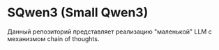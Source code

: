 # SQwen3 (Small Qwen3)

Данный репозиторий представляет реализацию "маленькой" LLM с механизмом chain of thoughts.
